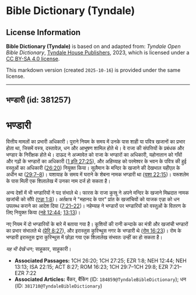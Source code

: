 # Bible Dictionary (Tyndale)

## License Information

**Bible Dictionary (Tyndale)** is based on and adapted from: _Tyndale Open Bible Dictionary_, [Tyndale House Publishers](https://tyndaleopenresources.com/), 2023, which is licensed under a [CC BY-SA 4.0 license](https://creativecommons.org/licenses/by-sa/4.0/legalcode.en).

This markdown version (created `2025-10-16`) is provided under the same license.



--------------------------------

## भण्डारी (id: 381257)

भण्डारी
=======

वित्तीय मामलों का प्रभारी अधिकारी। पुराने नियम के समय में उनके पास शाही या पवित्र खजानों का प्रभार होता था, जिसमें वस्त्र, दस्तावेज़, धन और आभूषण शामिल होते थे। वे राजा की संपत्तियों के प्रबंधक और भण्डार के निरीक्षक होते थे। दाऊद ने अज्मावेत को राजा के भण्डारों का अधिकारी, यहोनातान को गाँवों और गढ़ों के भण्डारों का अधिकारी ([1 इति 27:25](https://ref.ly/1Chr27:25)), और अहिय्याह को परमेश्वर के भवन के पवित्र की हुई वस्तुओं का अधिकारी ([26:20](https://ref.ly/1Chr26:20)) नियुक्त किया। सुलैमान के मन्दिर के खजाने की देखभाल यहीएल के अधीन था ([29:7–8](https://ref.ly/1Chr29:7-1Chr29:8))। यशायाह के समय में घराने के शेबना नामक भण्डारी था ([यशा 22:15](https://ref.ly/Isa22:15))। यरूशलेम के पास मिली एक शिलालेख में उनका नाम दर्ज हो सकता है।

अन्य देशों में भी भण्डारियों ने पद संभाले थे। फारस के राजा कुस्रू ने अपने मन्दिर के खजाने मिथ्रदात नामक खजांची को सौंपे ([एज्रा 1:8](https://ref.ly/Ezra1:8))। अर्तक्षत्र ने "महानद के पार" प्रांत के खजांचियों को याजक एज्रा को धन उपलब्ध कराने का आदेश दिया ([7:21–22](https://ref.ly/Ezra7:21-Ezra7:22))। नहेम्याह ने भण्डारों पर भण्डारियों को वस्तुओं के वितरण के लिए नियुक्त किया ([नहे 12:44](https://ref.ly/Neh12:44); [13:13](https://ref.ly/Neh13:13))।

नए नियम में दो भण्डारियों के बारे में बताया गया है। कूशियों की रानी कन्दाके का मंत्री और खजांची भण्डारों का प्रभार संभालते थे ([प्रेरि 8:27](https://ref.ly/Acts8:27)), और इरास्तुस कुरिन्थुस नगर के भण्डारी थे ([रोम 16:23](https://ref.ly/Rom16:23))। रोम के भण्डारी इरास्तुस द्वारा कुरिन्थुस में छोड़ा गया एक शिलालेख संभवतः उन्हीं का हो सकता है।

*यह भी देखें* धन; साहूकार, साहूकारी।

* **Associated Passages:** 1CH 26:20; 1CH 27:25; EZR 1:8; NEH 12:44; NEH 13:13; ISA 22:15; ACT 8:27; ROM 16:23; 1CH 29:7–1CH 29:8; EZR 7:21–EZR 7:22
* **Associated Articles:** बैंकर, बैंकिंग (ID: `184859@TyndaleBibleDictionary`); धन (ID: `381710@TyndaleBibleDictionary`)

